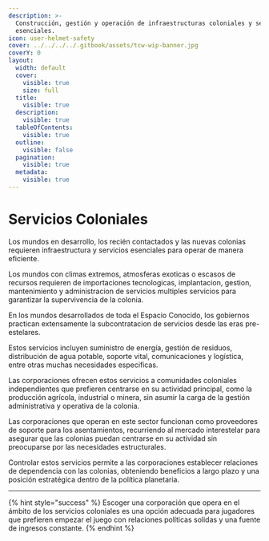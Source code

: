 ```yaml
---
description: >-
  Construcción, gestión y operación de infraestructuras coloniales y servicios
  esenciales.
icon: user-helmet-safety
cover: ../../../../.gitbook/assets/tcw-wip-banner.jpg
coverY: 0
layout:
  width: default
  cover:
    visible: true
    size: full
  title:
    visible: true
  description:
    visible: true
  tableOfContents:
    visible: true
  outline:
    visible: false
  pagination:
    visible: true
  metadata:
    visible: true
---
```


# Servicios Coloniales

Los mundos en desarrollo, los recién contactados y las nuevas colonias requieren infraestructura y servicios esenciales para operar de manera eficiente.

Los mundos con climas extremos, atmosferas exoticas o escasos de recursos requieren de importaciones tecnologicas, implantacion, gestion, mantenimiento y administracion de servicios multiples servicios para garantizar la supervivencia de la colonia.

En los mundos desarrollados de toda el Espacio Conocido, los gobiernos practican extensamente la subcontratacion de servicios desde las eras pre-estelares.

Estos servicios incluyen suministro de energía, gestión de residuos, distribución de agua potable, soporte vital, comunicaciones y logística, entre otras muchas necesidades especificas.

Las corporaciones ofrecen estos servicios a comunidades coloniales independientes que prefieren centrarse en su actividad principal, como la producción agrícola, industrial o minera, sin asumir la carga de la gestión administrativa y operativa de la colonia.

Las corporaciones que operan en este sector funcionan como proveedores de soporte para los asentamientos, recurriendo al mercado interestelar para asegurar que las colonias puedan centrarse en su actividad sin preocuparse por las necesidades estructurales.

Controlar estos servicios permite a las corporaciones establecer relaciones de dependencia con las colonias, obteniendo beneficios a largo plazo y una posición estratégica dentro de la política planetaria.

***

{% hint style="success" %}
Escoger una corporación que opera en el ámbito de los servicios coloniales es una opción adecuada para jugadores que prefieren empezar el juego con relaciones políticas solidas y una fuente de ingresos constante.
{% endhint %}
